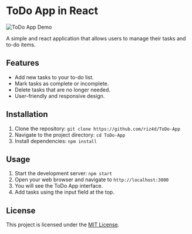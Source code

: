 # ToDo App in React

![ToDo App Demo](https://todoapp.rizad.me/)

A simple and react application that allows users to manage their tasks and to-do items.

## Features

- Add new tasks to your to-do list.
- Mark tasks as complete or incomplete.
- Delete tasks that are no longer needed.
- User-friendly and responsive design.

## Installation

1. Clone the repository: `git clone https://github.com/riz4d/ToDo-App`
2. Navigate to the project directory: `cd ToDo-App`
3. Install dependencies: `npm install`

## Usage

1. Start the development server: `npm start`
2. Open your web browser and navigate to `http://localhost:3000`
3. You will see the ToDo App interface.
4. Add tasks using the input field at the top.

## License

This project is licensed under the [MIT License](LICENSE).
